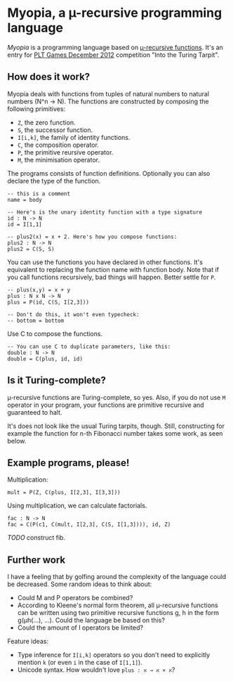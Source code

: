 # Myopia, a µ-recursive programming language

*Myopia* is a programming language based on [µ-recursive functions][murec].
It's an entry for [PLT Games December 2012][pltgames] competition "Into the
Turing Tarpit".

## How does it work?

Myopia deals with functions from tuples of natural numbers to natural numbers (N^n
-> N). The functions are constructed by composing the following primitives:

* `Z`, the zero function.
* `S`, the successor function.
* `I[i,k]`, the family of identity functions.
* `C`, the composition operator.
* `P`, the primitive reursive operator.
* `M`, the minimisation operator.

The programs consists of function definitions. Optionally you can also declare
the type of the function.

    -- this is a comment
    name = body

    -- Here's is the unary identity function with a type signature
    id : N -> N
    id = I[1,1]

    -- plus2(x) = x + 2. Here's how you compose functions:
    plus2 : N -> N
    plus2 = C(S, S)

You can use the functions you have declared in other functions. It's equivalent
to replacing the function name with function body. Note that if you call
functions recursively, bad things will happen. Better settle for `P`.

    -- plus(x,y) = x + y
    plus : N x N -> N
    plus = P(id, C(S, I[2,3]))

    -- Don't do this, it won't even typecheck:
    -- bottom = bottom

Use C to compose the functions.

    -- You can use C to duplicate parameters, like this:
    double : N -> N
    double = C(plus, id, id)

## Is it Turing-complete?

µ-recursive functions are Turing-complete, so yes. Also, if you do not use `M`
operator in your program, your functions are primitive recursive and guaranteed
to halt.

It's does not look like the usual Turing tarpits, though. Still, constructing
for example the function for n-th Fibonacci number takes some work, as seen
  below.

## Example programs, please!

Multiplication:

    mult = P(Z, C(plus, I[2,3], I[3,3]))

Using multiplication, we can calculate factorials.

    fac : N -> N
    fac = C(P(c1, C(mult, I[2,3], C(S, I[1,3]))), id, Z)

*TODO* construct fib.

## Further work

I have a feeling that by golfing around the complexity of the language could be
decreased. Some random ideas to think about:

* Could M and P operators be combined?
* According to Kleene's normal form theorem, all µ-recursive functions can be
  written using two primitive recursive functions g, h in the form g(µh(...),
  ...). Could the language be based on this?
* Could the amount of I operators be limited?

Feature ideas:

* Type inference for `I[i,k]` operators so you don't need to explicitly mention
  `k` (or even `i` in the case of `I[1,1]`).
* Unicode syntax. How wouldn't love `plus : א × א → א`?

[pltgames]: http://www.pltgames.com/competition/2012/12
[murec]: http://en.wikipedia.org/wiki/Μ-recursive_function
